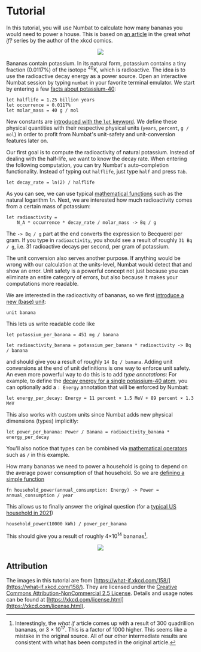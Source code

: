 # Tutorial

In this tutorial, you will use Numbat to calculate how many bananas you would need to power a
house. This is based on [an article](https://what-if.xkcd.com/158/) in the great *what if?* series
by the author of the xkcd comics.

<p align="center"><img src="https://what-if.xkcd.com/imgs/a/158/hazard.png"></p>

Bananas contain potassium. In its natural form, potassium contains a tiny fraction (0.0117%)
of the isotope <sup style="line-height: 0">40</sup>K, which is radioactive. The idea is to
use the radioactive decay energy as a power source. Open an interactive Numbat session by
typing `numbat` in your favorite terminal emulator. We start by entering a few [facts about
potassium-40](https://en.wikipedia.org/wiki/Potassium-40):

``` numbat
let halflife = 1.25 billion years
let occurrence = 0.0117%
let molar_mass = 40 g / mol
```

New constants are [introduced with the `let` keyword](./constant-definitions.md). We
define these physical quantities with their respective physical units (`years`,
`percent`, `g / mol`) in order to profit from Numbat's unit-safety and unit-conversion
features later on.

Our first goal is to compute the radioactivity of natural potassium. Instead of dealing with the
half-life, we want to know the decay rate. When entering the following computation, you can try
Numbat's auto-completion functionality. Instead of typing out `halflife`, just type `half` and press
`Tab`.

``` numbat
let decay_rate = ln(2) / halflife
```

As you can see, we can use typical [mathematical functions](./list-functions-math.md) such as the
natural logarithm `ln`. Next, we are interested how much radioactivity comes from a certain
mass of potassium:

``` numbat
let radioactivity =
    N_A * occurrence * decay_rate / molar_mass -> Bq / g
```

The `-> Bq / g` part at the end converts the expression to Becquerel per gram. If you type
in `radioactivity`, you should see a result of roughly `31 Bq / g`, i.e. 31 radioactive
decays per second, per gram of potassium.

The unit conversion also serves another purpose. If anything would be wrong with our
calculation at the units-level, Numbat would detect that and show an error.
Unit safety is a powerful concept not just because you can eliminate an entire category
of errors, but also because it makes your computations more readable.

We are interested in the radioactivity of bananas, so we first [introduce a new (base) unit](./unit-definitions.md):

``` numbat
unit banana
```

This lets us write readable code like

``` numbat
let potassium_per_banana = 451 mg / banana

let radioactivity_banana = potassium_per_banana * radioactivity -> Bq / banana
```

and should give you a result of roughly `14 Bq / banana`. Adding unit conversions at the end
of unit definitions is one way to enforce unit safety. An even more powerful way to do this
is to add *type annotations*: For example, to define the [decay energy for a single
potassium-40 atom](https://commons.wikimedia.org/wiki/File:Potassium-40-decay-scheme.svg),
you can optionally add a `: Energy` annotation that will be enforced by Numbat:

``` numbat
let energy_per_decay: Energy = 11 percent × 1.5 MeV + 89 percent × 1.3 MeV
```

This also works with custom units since Numbat adds new physical dimensions (types) implicitly:

``` numbat
let power_per_banana: Power / Banana = radioactivity_banana * energy_per_decay
```

You'll also notice that types can be combined via [mathematical operators](./operations.md) such as `/` in this example.

How many bananas we need to power a household is going to depend on the average power consumption
of that household. So we are [defining a simple function](./function-definitions.md)

```numbat
fn household_power(annual_consumption: Energy) -> Power = annual_consumption / year
```

This allows us to finally answer the original question (for a [typical US household in 2021](https://www.eia.gov/tools/faqs/faq.php?id=97))

``` numbat
household_power(10000 kWh) / power_per_banana
```

This should give you a result of roughly 4×10<sup style="line-height: 0">14</sup> bananas[^note].

<p align="center"><img src="https://what-if.xkcd.com/imgs/a/158/10bunches.png"></p>


## Attribution

The images in this tutorial are from [https://what-if.xkcd.com/158/](https://what-if.xkcd.com/158/). They are licensed
under the [Creative Commons Attribution-NonCommercial 2.5 License](https://creativecommons.org/licenses/by-nc/2.5/).
Details and usage notes can be found at [https://xkcd.com/license.html](https://xkcd.com/license.html).

[^note]: Interestingly, the *what if* article comes up with a result of 300 quadrillion bananas,
or 3 × 10<sup style="line-height: 0">17</sup>. This is a factor of 1000 higher. This seems like a
mistake in the original source. All of our other intermediate results are consistent with what has
been computed in the original article.
